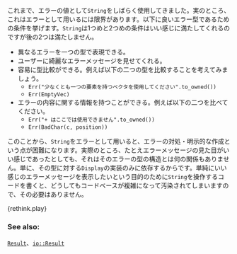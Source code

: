 <!-- We have been using `Strings` as errors for a while. In fact, this is somewhat limiting as
an error type. Below are the criteria for a good error type. `String` nicely fulfills the first
two but not the second two: -->
これまで、エラーの値として`String`をしばらく使用してきました。実のところ、これはエラーとして用いるには限界があります。以下に良いエラー型であるための条件を挙げます。`String`は1つめと2つめの条件はいい感じに満たしてくれるのですが後の2つは満たしません。

<!-- * Represents different errors with the same type
* Presents nice error messages to the user
* Is easily type comparable. Consider comparing these two types:
    - `Err("Please use a vector with at least one element".to_owned())`
    - `Err(EmptyVec)`
* Can hold information about the error. Compare:
    - `Err("+ cannot be used here".to_owned())`
    - `Err(BadChar(c, position))` -->
* 異なるエラーを一つの型で表現できる。
* ユーザーに綺麗なエラーメッセージを見せてくれる。
* 容易に型比較ができる。例えば以下の二つの型を比較することを考えてみましょう。
    - `Err("少なくとも一つの要素を持つベクタを使用してください".to_owned())`
    - `Err(EmptyVec)`
* エラーの内容に関する情報を持つことができる。例えば以下の二つを比べてください。
    - `Err("+ はここでは使用できません".to_owned())`
    - `Err(BadChar(c, position))`

<!-- This makes `String` errors both difficult to react to and verbose to create. In fact, a nice
looking error message has nothing to do with how the type is structured. It is simply a
consequence of `Display` being implemented for the type. It should not be necessary to
pollute logic heavy code with `String` formatting simply for nice error messages. -->
このことから、`String`をエラーとして用いると、エラーの対処・明示的な作成という点が困難になります。実際のところ、たとえエラーメッセージの見た目がいい感じであったとしても、それはそのエラーの型の構造とは何の関係もありません。単に、その型に対する`Display`の実装のみに依存するからです。単純にいい感じのエラーメッセージを表示したいという目的のために`String`を操作するコードを書くと、どうしてもコードベースが複雑になって汚染されてしまいますので、その必要はありません。

{rethink.play}

### See also:

[`Result`][result]、[`io::Result`][io_result]

[result]: http://doc.rust-lang.org/std/result/enum.Result.html
[io_result]: http://doc.rust-lang.org/std/io/type.Result.html
[inplace]: /error/option_with_result/result_string_errors.html
